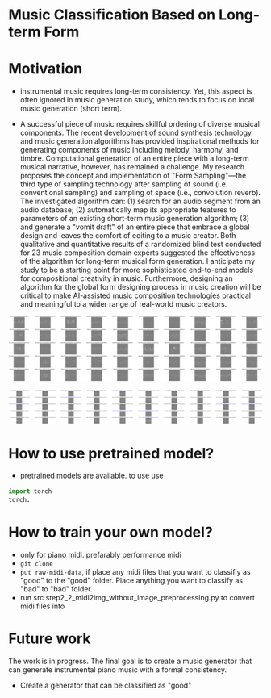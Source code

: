 # Music Classification Based on Long-term Form

# Motivation
* instrumental music requires long-term consistency. Yet, this aspect is often ignored in music generation study, which tends to focus on local music generation (short term). 

* A successful piece of music requires skillful ordering of diverse musical components. The recent development of sound synthesis technology and music generation algorithms has provided inspirational methods for generating components of music including melody, harmony, and timbre. Computational generation of an entire piece with a long-term musical narrative, however, has remained a challenge. My research proposes the concept and implementation of "Form Sampling"—the third type of sampling technology after sampling of sound (i.e. conventional sampling) and sampling of space (i.e., convolution reverb). The investigated algorithm can: (1) search for an audio segment from an audio database; (2) automatically map its appropriate features to parameters of an existing short-term music generation algorithm; (3) and generate a "vomit draft" of an entire piece that embrace a global design and leaves the comfort of editing to a music creator. Both qualitative and quantitative results of a randomized blind test conducted for 23 music composition domain experts suggested the effectiveness of the algorithm for long-term musical form generation. I anticipate my study to be a starting point for more sophisticated end-to-end models for compositional creativity in music. Furthermore, designing an algorithm for the global form designing process in music creation will be critical to make AI-assisted music composition technologies practical and meaningful to a wider range of real-world music creators. 

![Alt text](05-visualization/images_to_classify.png)

![Alt text](05-visualization/classification_result.png)

# How to use pretrained model?
* pretrained models are available. to use use 
```python
import torch
torch.

```

# How to train your own model?
* only for piano midi. prefarably performance midi
* `git clone`
* `put raw-midi-data`, if place any midi files that you want to classifiy as "good" to the "good" folder. Place anything you want to classify as "bad" to "bad" folder.
* run src step2_2_midi2img_without_image_preprocessing.py to convert midi files into 



# Future work
The work is in progress. The final goal is to create a music generator that can generate instrumental piano music with a formal consistency. 

* Create a generator  that can be classified as "good"
